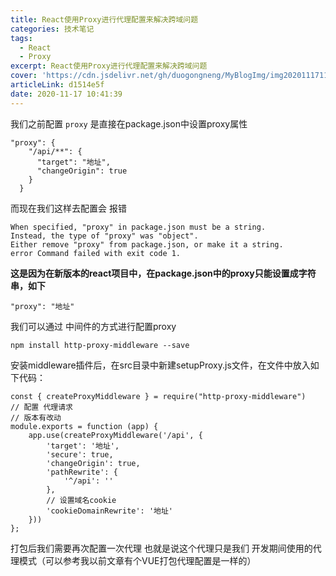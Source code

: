 ```yaml
---
title: React使用Proxy进行代理配置来解决跨域问题
categories: 技术笔记
tags:
  - React
  - Proxy
excerpt: React使用Proxy进行代理配置来解决跨域问题
cover: 'https://cdn.jsdelivr.net/gh/duogongneng/MyBlogImg/img20201117110318.png'
articleLink: d1514e5f
date: 2020-11-17 10:41:39
---
```


我们之前配置 `proxy` 是直接在package.json中设置proxy属性

```
"proxy": {
    "/api/**": {
      "target": "地址",
      "changeOrigin": true
    }
  }
```

而现在我们这样去配置会 报错

```
When specified, "proxy" in package.json must be a string.
Instead, the type of "proxy" was "object".
Either remove "proxy" from package.json, or make it a string.
error Command failed with exit code 1.
```

**这是因为在新版本的react项目中，在package.json中的proxy只能设置成字符串，如下**

```
"proxy": "地址"
```

我们可以通过 中间件的方式进行配置proxy

```
npm install http-proxy-middleware --save
```

安装middleware插件后，在src目录中新建setupProxy.js文件，在文件中放入如下代码：

```
const { createProxyMiddleware } = require("http-proxy-middleware")
// 配置 代理请求
// 版本有改动
module.exports = function (app) {
    app.use(createProxyMiddleware('/api', {
        'target': '地址',
        'secure': true,
        'changeOrigin': true,
        'pathRewrite': {
            '^/api': ''
        },
        // 设置域名cookie
        'cookieDomainRewrite': '地址'
    }))
};
```

打包后我们需要再次配置一次代理 也就是说这个代理只是我们 开发期间使用的代理模式（可以参考我以前文章有个VUE打包代理配置是一样的）

